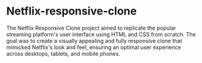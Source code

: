 # Netflix-responsive-clone
The Netflix Responsive Clone project aimed to replicate the popular streaming platform's user interface using HTML and CSS from scratch. The goal was to create a visually appealing and fully responsive clone that mimicked Netflix's look and feel, ensuring an optimal user experience across desktops, tablets, and mobile phones.
